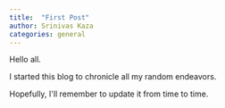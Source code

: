 ```yaml
---
title:  "First Post"
author: Srinivas Kaza
categories: general
---
```


Hello all.

I started this blog to chronicle all my random endeavors.

Hopefully, I'll remember to update it from time to time.
